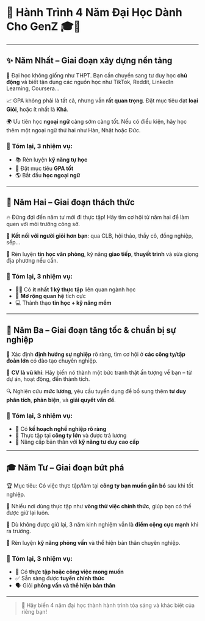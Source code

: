 
# 🌟 Hành Trình 4 Năm Đại Học Dành Cho GenZ 🎓💫

---

## ✨ Năm Nhất – Giai đoạn xây dựng nền tảng

📌 Đại học không giống như THPT. Bạn cần chuyển sang tư duy học **chủ động** và biết tận dụng các nguồn học như TikTok, Reddit, LinkedIn Learning, Coursera...

📈 GPA không phải là tất cả, nhưng vẫn **rất quan trọng**. Đặt mục tiêu đạt **loại Giỏi**, hoặc ít nhất là **Khá**.

🌍 Ưu tiên học **ngoại ngữ** càng sớm càng tốt. Nếu có điều kiện, hãy học thêm một ngoại ngữ thứ hai như Hàn, Nhật hoặc Đức.

### 🎯 Tóm lại, 3 nhiệm vụ:
- 📚 Rèn luyện **kỹ năng tự học**
- 🎯 Đặt mục tiêu **GPA tốt**
- 🌎 Bắt đầu **học ngoại ngữ**

---

## 💼 Năm Hai – Giai đoạn thách thức

🔥 Đừng đợi đến năm tư mới đi thực tập! Hãy tìm cơ hội từ năm hai để làm quen với môi trường công sở.

🤝 **Kết nối với người giỏi hơn bạn**: qua CLB, hội thảo, thầy cô, đồng nghiệp, sếp...

💬 Rèn luyện **tin học văn phòng**, kỹ năng **giao tiếp**, **thuyết trình** và sửa giọng địa phương nếu cần.

### 🎯 Tóm lại, 3 nhiệm vụ:
- 👩‍💼 Có **ít nhất 1 kỳ thực tập** liên quan ngành học
- 🌟 **Mở rộng quan hệ** tích cực
- 💻 Thành thạo **tin học + kỹ năng mềm**

---

## 🚀 Năm Ba – Giai đoạn tăng tốc & chuẩn bị sự nghiệp

🎯 Xác định **định hướng sự nghiệp** rõ ràng, tìm cơ hội ở **các công ty/tập đoàn lớn** có đào tạo chuyên nghiệp.

📄 **CV là vũ khí**: Hãy biến nó thành một bức tranh thật ấn tượng về bạn – từ dự án, hoạt động, đến thành tích.

🔍 Nghiên cứu **mức lương**, yêu cầu tuyển dụng để bổ sung thêm **tư duy phân tích**, **phản biện**, và **giải quyết vấn đề**.

### 🎯 Tóm lại, 3 nhiệm vụ:
- 🧭 Có **kế hoạch nghề nghiệp rõ ràng**
- 💸 Thực tập tại **công ty lớn** và được trả lương
- 🧠 Nâng cấp bản thân với **kỹ năng tư duy cao cấp**

---

## 🎓 Năm Tư – Giai đoạn bứt phá

🏆 Mục tiêu: Có việc thực tập/làm tại **công ty bạn muốn gắn bó** sau khi tốt nghiệp.

💼 Nhiều nơi dùng thực tập như **vòng thử việc chính thức**, giúp bạn có thể được giữ lại luôn.

🧪 Dù không được giữ lại, 3 năm kinh nghiệm vẫn là **điểm cộng cực mạnh** khi ra trường.

🎤 Rèn luyện **kỹ năng phỏng vấn** và thể hiện bản thân chuyên nghiệp.

### 🎯 Tóm lại, 3 nhiệm vụ:
- 🎯 Có **thực tập hoặc công việc mong muốn**
- ✅ Sẵn sàng được **tuyển chính thức**
- 🗣️ Giỏi **phỏng vấn và thể hiện bản thân**

---

> 🌈 Hãy biến 4 năm đại học thành hành trình tỏa sáng và khác biệt của riêng bạn!
